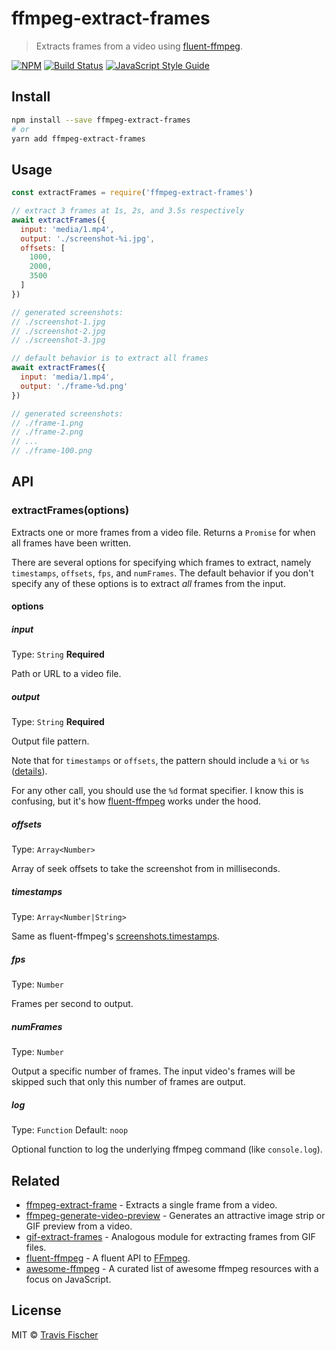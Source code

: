 # ffmpeg-extract-frames

> Extracts frames from a video using [fluent-ffmpeg](https://github.com/fluent-ffmpeg/node-fluent-ffmpeg).

[![NPM](https://img.shields.io/npm/v/ffmpeg-extract-frames.svg)](https://www.npmjs.com/package/ffmpeg-extract-frames) [![Build Status](https://travis-ci.com/transitive-bullshit/ffmpeg-extract-frames.svg?branch=master)](https://travis-ci.com/transitive-bullshit/ffmpeg-extract-frames) [![JavaScript Style Guide](https://img.shields.io/badge/code_style-standard-brightgreen.svg)](https://standardjs.com)

## Install

```bash
npm install --save ffmpeg-extract-frames
# or
yarn add ffmpeg-extract-frames
```

## Usage

```js
const extractFrames = require('ffmpeg-extract-frames')

// extract 3 frames at 1s, 2s, and 3.5s respectively
await extractFrames({
  input: 'media/1.mp4',
  output: './screenshot-%i.jpg',
  offsets: [
    1000,
    2000,
    3500
  ]
})

// generated screenshots:
// ./screenshot-1.jpg
// ./screenshot-2.jpg
// ./screenshot-3.jpg
```

```js
// default behavior is to extract all frames
await extractFrames({
  input: 'media/1.mp4',
  output: './frame-%d.png'
})

// generated screenshots:
// ./frame-1.png
// ./frame-2.png
// ...
// ./frame-100.png
```

## API

### extractFrames(options)

Extracts one or more frames from a video file. Returns a `Promise` for when all frames have been written.

There are several options for specifying which frames to extract, namely `timestamps`, `offsets`, `fps`, and `numFrames`. The default behavior if you don't specify any of these options is to extract *all* frames from the input.

#### options

##### input

Type: `String`
**Required**

Path or URL to a video file.

##### output

Type: `String`
**Required**

Output file pattern.

Note that for `timestamps` or `offsets`, the pattern should include a `%i` or `%s` ([details](https://github.com/fluent-ffmpeg/node-fluent-ffmpeg#screenshotsoptions-dirname-generate-thumbnails)).

For any other call, you should use the `%d` format specifier. I know this is confusing, but it's how [fluent-ffmpeg](https://github.com/fluent-ffmpeg/node-fluent-ffmpeg) works under the hood.

##### offsets

Type: `Array<Number>`

Array of seek offsets to take the screenshot from in milliseconds.

##### timestamps

Type: `Array<Number|String>`

Same as fluent-ffmpeg's [screenshots.timestamps](https://github.com/fluent-ffmpeg/node-fluent-ffmpeg#screenshotsoptions-dirname-generate-thumbnails).

##### fps

Type: `Number`

Frames per second to output.

##### numFrames

Type: `Number`

Output a specific number of frames. The input video's frames will be skipped such that only this number of frames are output.

##### log

Type: `Function`
Default: `noop`

Optional function to log the underlying ffmpeg command (like `console.log`).

## Related

- [ffmpeg-extract-frame](https://github.com/transitive-bullshit/ffmpeg-extract-frame) - Extracts a single frame from a video.
- [ffmpeg-generate-video-preview](https://github.com/transitive-bullshit/ffmpeg-generate-video-preview) - Generates an attractive image strip or GIF preview from a video.
- [gif-extract-frames](https://github.com/transitive-bullshit/gif-extract-frames) - Analogous module for extracting frames from GIF files.
- [fluent-ffmpeg](https://github.com/fluent-ffmpeg/node-fluent-ffmpeg) - A fluent API to [FFmpeg](http://ffmpeg.org/).
- [awesome-ffmpeg](https://github.com/transitive-bullshit/awesome-ffmpeg) - A curated list of awesome ffmpeg resources with a focus on JavaScript.

## License

MIT © [Travis Fischer](https://github.com/transitive-bullshit)
